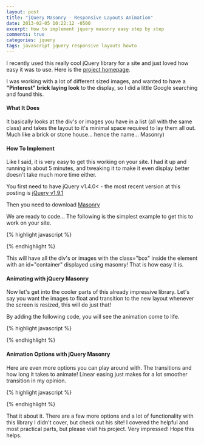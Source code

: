 ```yaml
---
layout: post
title: "jQuery Masonry - Responsive Layouts Animation"
date: 2013-02-05 10:22:12 -0500
excerpt: How to implement jquery masonry easy step by step
comments: true
categories: jquery
tags: javascript jquery responsive layouts howto
---
```

I recently used this really cool jQuery library for a site and just loved how easy it was to use. Here is the <a href="http://masonry.desandro.com/" target="_blank">project homepage</a>.

I was working with a lot of different sized images, and wanted to have a **"Pinterest" brick laying look** to the display, so I did a little Google searching and found this.  

#### What It Does

It basically looks at the div's or images you have in a list (all with the same class) and takes the layout to it's minimal space required to lay them all out. Much like a brick or stone house... hence the name... Masonry)

#### How To Implement
Like I said, it is very easy to get this working on your site. I had it up and running in about 5 minutes, and tweaking it to make  it even display better doesn't take much more time either.  

You first need to have jQuery v1.4.0< - the most recent version at this posting is <a href="https://code.jquery.com/jquery-1.9.1.min.js" class="btn btn-default" target="_blank">jQuery v1.9.1</a>

Then you need to download <a href="https://github.com/desandro/masonry" class="btn btn-default" target="_blank">Masonry</a>

We are ready to code... The following is the simplest example to get this to work on your site.  

{% highlight javascript %}
<script src="/js/jquery-1.9.1.min.js"></script>
<script src="/js/jquery.masonry.min.js"></script>
<script type="text/javascript">
  $(document).ready(function() {
    $('#container').masonry({
      itemSelector: '.box'
    });
  });
</script>
{% endhighlight %}

This will have all the div's or images with the class="box" inside the element with an id="container" displayed using masonry! That is how easy it is.  

#### Animating with jQuery Masonry
Now let's get into the cooler parts of this already impressive library. Let's say you want the images to float and transition to the new layout whenever the screen is resized, this will do just that!  

By adding the following code, you will see the animation come to life.  

{% highlight javascript %}
<script type="text/javascript">
  $('#container').masonry({
    itemSelector: '.box',
    isAnimated: true
  });
</script>
{% endhighlight %}

#### Animation Options with jQuery Masonry
Here are even more options you can play around with. The transitions and how long it takes to animate! Linear easing just makes for a lot smoother transition in my opinion.  

{% highlight javascript %}
<script type="text/javascript">
  $('#container').masonry({
    itemSelector: '.box',
    isAnimated: true,
    animationOptions: {
      duration: 750,
      easing: 'linear',
      queue: false
    }
  });
</script>
{% endhighlight %}

That it about it. There are a few more options and a lot of functionality with this library I didn't cover, but check out his site! I covered the helpful and most practical parts, but please visit his project. Very impressed! Hope this helps.  
